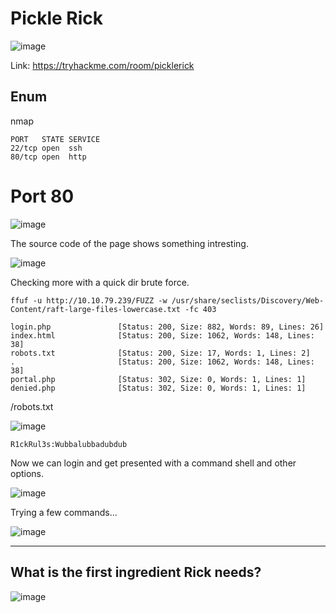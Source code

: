 # Pickle Rick

![image](https://user-images.githubusercontent.com/5285547/129107725-574bedc0-0dbe-452a-b0c1-a1ca6ea18283.png)

Link: https://tryhackme.com/room/picklerick

## Enum

nmap 

```
PORT   STATE SERVICE
22/tcp open  ssh
80/tcp open  http
```

# Port 80

![image](https://user-images.githubusercontent.com/5285547/129107973-8645391b-34ad-42c0-9ba0-522d824d979d.png)

The source code of the page shows something intresting. 

![image](https://user-images.githubusercontent.com/5285547/129108043-7bf54e11-c16d-4158-8928-715bf7db9660.png)

Checking more with a quick dir brute force. 

```
ffuf -u http://10.10.79.239/FUZZ -w /usr/share/seclists/Discovery/Web-Content/raft-large-files-lowercase.txt -fc 403

login.php               [Status: 200, Size: 882, Words: 89, Lines: 26]
index.html              [Status: 200, Size: 1062, Words: 148, Lines: 38]
robots.txt              [Status: 200, Size: 17, Words: 1, Lines: 2]
.                       [Status: 200, Size: 1062, Words: 148, Lines: 38]
portal.php              [Status: 302, Size: 0, Words: 1, Lines: 1]
denied.php              [Status: 302, Size: 0, Words: 1, Lines: 1]
```

/robots.txt

![image](https://user-images.githubusercontent.com/5285547/129108733-19aa3834-7ac4-4580-8871-850d353aacdf.png)

```
R1ckRul3s:Wubbalubbadubdub
```

Now we can login and get presented with a command shell and other options. 

![image](https://user-images.githubusercontent.com/5285547/129109015-ee510ce4-870c-41b8-8bde-d3e70f436c60.png)

Trying a few commands...

![image](https://user-images.githubusercontent.com/5285547/129109355-8e356077-4a8b-4b49-990e-39a15bcaccd6.png)

---

## What is the first ingredient Rick needs?

![image](https://user-images.githubusercontent.com/5285547/129109715-b5db64c9-d2c7-40bf-8551-1bac6b08b590.png)




